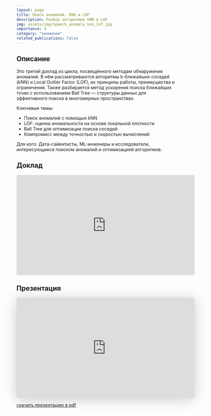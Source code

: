 ```yaml
---
layout: page
title: Поиск аномалий, kNN и LOF
description: Разбор алгоритмов kNN и LOF
img: assets/img/speech_anomaly_knn_lof.jpg
importance: 4
category: "аномалии"
related_publications: false
---
```


## Описание

Это третий доклад из цикла, посвящённого методам обнаружения аномалий. В нём рассматриваются алгоритмы k-ближайших соседей (kNN) и Local Outlier Factor (LOF), их принципы работы, преимущества и ограничения. Также разбирается метод ускорения поиска ближайших точек с использованием Ball Tree — структуры данных для эффективного поиска в многомерных пространствах.

Ключевые темы:

- Поиск аномалий с помощью kNN
- LOF: оценка аномальности на основе локальной плотности
- Ball Tree для оптимизации поиска соседей
- Компромисс между точностью и скоростью вычислений

Для кого: Дата-сайентисты, ML-инженеры и исследователи, интересующиеся поиском аномалий и оптимизацией алгоритмов.

## Доклад

<iframe width="560" height="315" src="https://www.youtube.com/embed/RNJVOHNpiwI?si=5nfsGg2sKrEpkRYW" title="YouTube video player" frameborder="0" allow="accelerometer; autoplay; clipboard-write; encrypted-media; gyroscope; picture-in-picture; web-share" referrerpolicy="strict-origin-when-cross-origin" allowfullscreen></iframe>

## Презентация

<iframe class="speakerdeck-iframe" style="border: 0px; background: rgba(0, 0, 0, 0.1) padding-box; margin: 0px; padding: 0px; border-radius: 6px; box-shadow: rgba(0, 0, 0, 0.2) 0px 5px 40px; width: 560px; height: auto; aspect-ratio: 560 / 315;" frameborder="0" src="https://speakerdeck.com/player/1f2335b8ef3b4732ac2dae0779e53255" title="Moscow Python Meetup №102 Михаил Васильев (старший специалист по машинному обучению). Поиск аномалий в данных, алгоритмы KNN и LOF   " allowfullscreen="true" data-ratio="1.7777777777777777"></iframe>

[скачать презентацию в pdf](https://github.com/onixlas/conference-presentations/blob/main/moscow_python_meetup_102/KNN%20LOF.pdf)
